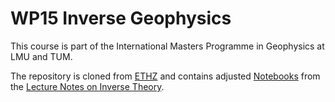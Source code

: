 # WP15 Inverse Geophysics

This course is part of the International Masters Programme in Geophysics at LMU and TUM.

The repository is cloned from [ETHZ](https://gitlab.com/swp_ethz/public/lecture_notes_inverse_theory/-/tree/master/) and contains adjusted [Notebooks](https://swp_ethz.gitlab.io/public/lecture_notes_inverse_theory/) from the [Lecture Notes on Inverse Theory](https://www.cambridge.org/engage/coe/article-details/60e6a70d609d0d7fa3d893a7).
